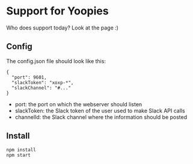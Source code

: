 Support for Yoopies
===================

Who does support today? Look at the page :)


Config
------

The config.json file should look like this:

```
{
  "port": 9601,
  "slackToken": "xoxp-*",
  "slackChannel": "#..."
}
```

* port: the port on which the webserver should listen
* slackToken: the Slack token of the user used to make Slack API calls
* channelId: the Slack channel where the information should be posted

Install
-------

```
npm install
npm start
```